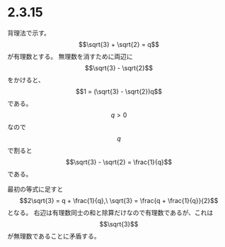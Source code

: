 # 2.3.15

背理法で示す。$$\sqrt{3} + \sqrt{2} = q$$が有理数とする。
無理数を消すために両辺に$$\sqrt{3} - \sqrt{2}$$をかけると、
$$1 = (\sqrt{3} - \sqrt{2})q$$である。
$$q > 0$$なので$$q$$で割ると$$\sqrt{3} - \sqrt{2} = \frac{1}{q}$$である。

最初の等式に足すと$$2\sqrt{3} = q + \frac{1}{q},\ \sqrt{3} = \frac{q + \frac{1}{q}}{2}$$となる。
右辺は有理数同士の和と除算だけなので有理数であるが、これは$$\sqrt{3}$$が無理数であることに矛盾する。
